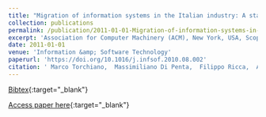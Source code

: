 ```yaml
---
title: "Migration of information systems in the Italian industry: A state of the practice survey"
collection: publications
permalink: /publication/2011-01-01-Migration-of-information-systems-in-the-Italian-industry-A-state-of-the-practice-survey
excerpt: 'Association for Computer Machinery (ACM), New York, USA, Scopus ID: 2-s2.0-78049530128, Cited by: 20'
date: 2011-01-01
venue: 'Information &amp; Software Technology'
paperurl: 'https://doi.org/10.1016/j.infsof.2010.08.002'
citation: ' Marco Torchiano,  Massimiliano Di Penta,  Filippo Ricca,  Andrea De Lucia,  Filippo Lanubile, &quot;Migration of information systems in the Italian industry: A state of the practice survey.&quot; Information &amp;amp; Software Technology, 2011.'
---
```

[Bibtex](https://dblp.org/rec/bib/journals/infsof/TorchianoPRLL11){:target="_blank"}

[Access paper here](https://doi.org/10.1016/j.infsof.2010.08.002){:target="_blank"}
